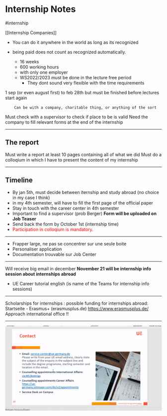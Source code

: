 # Internship Notes
#internship

[[Internship Companies]]

- You can do it anywhere in the world as long as its recognized 
- being paid does not count as recognized automatically.


  - 16 weeks 
  - 600 working hours 
  - with only one employer
  - WS2022/2023 must be done in the lecture free period
    - They dont sound very flexible with the time requirements
  
1 sep (or even august first) to feb 28th but must be finished before lectures start again

        Can be with a company, charitable thing, or anything of the sort 
Must check with a supervisor to check if place to be is valid
Need the company to fill relevant forms at the end of the internship

****

## The report
Must write a report at least 10 pages containing all of what we did
Must do a colloqium in which I have to present the content of my internship

****
## Timeline
- By jan 5th, must decide between iternship and study abroad (no choice in my case I think)
- in my 4th semester, will have to fill the first page of the official paper 
- Stay in touch with the career center in 4th semester
- Important to find a supervisor (prob Berger) **Form will be uploaded on Job Teaser**
- Send back the form by October 1st (internship time)
- <span style="color:red">Participation in colloqium is mandatory</span>.
****
- Frapper large, ne pas se concentrer sur une seule boite
- Personaliser application
- Documentation trouvable sur Job Center
****
Will receive big email in december
**November 21 will be internship info session about internships abroad**
- UE Career tutorial english (is name of the Teams for internship info sessions)

****
Scholarships for internships : possible funding for internships abroad:  Startseite - Erasmus+ (erasmusplus.de)
https://www.erasmusplus.de/
Approach international office !!
****

 ![Contacts](attachments/internship.png)

